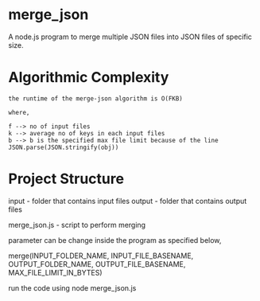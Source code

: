 # merge_json
A node.js program to merge multiple JSON files into JSON files of specific size.

# Algorithmic Complexity
    
    the runtime of the merge-json algorithm is O(FKB)

    where,

    f --> no of input files
    k --> average no of keys in each input files
    b --> b is the specified max file limit because of the line JSON.parse(JSON.stringify(obj))

# Project Structure

input - folder that contains input files
output - folder that contains output files

merge_json.js - script to perform merging

parameter can be change inside the program as specified below,

merge(INPUT_FOLDER_NAME, INPUT_FILE_BASENAME, 
    OUTPUT_FOLDER_NAME, OUTPUT_FILE_BASENAME, 
    MAX_FILE_LIMIT_IN_BYTES)

run the code using node merge_json.js



    
